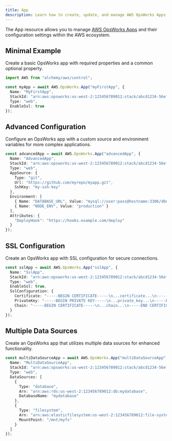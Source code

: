 ```yaml
---
title: App
description: Learn how to create, update, and manage AWS OpsWorks Apps using Alchemy Cloud Control.
---
```



The App resource allows you to manage [AWS OpsWorks Apps](https://docs.aws.amazon.com/opsworks/latest/userguide/) and their configuration settings within the AWS ecosystem.

## Minimal Example

Create a basic OpsWorks app with required properties and a common optional property.

```ts
import AWS from "alchemy/aws/control";

const myApp = await AWS.OpsWorks.App("myFirstApp", {
  Name: "MyFirstApp",
  StackId: "arn:aws:opsworks:us-west-2:123456789012:stack/abcd1234-56ef-78gh-90ij-klmnopqrst",
  Type: "web",
  EnableSsl: true
});
```

## Advanced Configuration

Configure an OpsWorks app with a custom source and environment variables for more complex applications.

```ts
const advancedApp = await AWS.OpsWorks.App("advancedApp", {
  Name: "AdvancedApp",
  StackId: "arn:aws:opsworks:us-west-2:123456789012:stack/abcd1234-56ef-78gh-90ij-klmnopqrst",
  Type: "web",
  AppSource: {
    Type: "git",
    Url: "https://github.com/myrepo/myapp.git",
    SshKey: "my-ssh-key"
  },
  Environment: [
    { Name: "DATABASE_URL", Value: "mysql://user:pass@hostname:3306/dbname" },
    { Name: "NODE_ENV", Value: "production" }
  ],
  Attributes: {
    "DeployHook": "https://hooks.example.com/deploy"
  }
});
```

## SSL Configuration

Create an OpsWorks app with SSL configuration for secure connections.

```ts
const sslApp = await AWS.OpsWorks.App("sslApp", {
  Name: "SslApp",
  StackId: "arn:aws:opsworks:us-west-2:123456789012:stack/abcd1234-56ef-78gh-90ij-klmnopqrst",
  Type: "web",
  EnableSsl: true,
  SslConfiguration: {
    Certificate: "-----BEGIN CERTIFICATE-----\n...certificate...\n-----END CERTIFICATE-----",
    PrivateKey: "-----BEGIN PRIVATE KEY-----\n...private_key...\n-----END PRIVATE KEY-----",
    Chain: "-----BEGIN CERTIFICATE-----\n...chain...\n-----END CERTIFICATE-----"
  }
});
```

## Multiple Data Sources

Create an OpsWorks app that utilizes multiple data sources for enhanced functionality.

```ts
const multiDataSourceApp = await AWS.OpsWorks.App("multiDataSourceApp", {
  Name: "MultiDataSourceApp",
  StackId: "arn:aws:opsworks:us-west-2:123456789012:stack/abcd1234-56ef-78gh-90ij-klmnopqrst",
  Type: "web",
  DataSources: [
    {
      Type: "database",
      Arn: "arn:aws:rds:us-west-2:123456789012:db:mydatabase",
      DatabaseName: "mydatabase"
    },
    {
      Type: "filesystem",
      Arn: "arn:aws:elasticfilesystem:us-west-2:123456789012:file-system/fs-12345678",
      MountPoint: "/mnt/myfs"
    }
  ]
});
```
